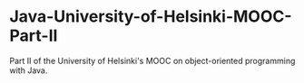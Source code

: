 # Java-University-of-Helsinki-MOOC-Part-II
Part II of the University of Helsinki's MOOC on object-oriented programming with Java.
